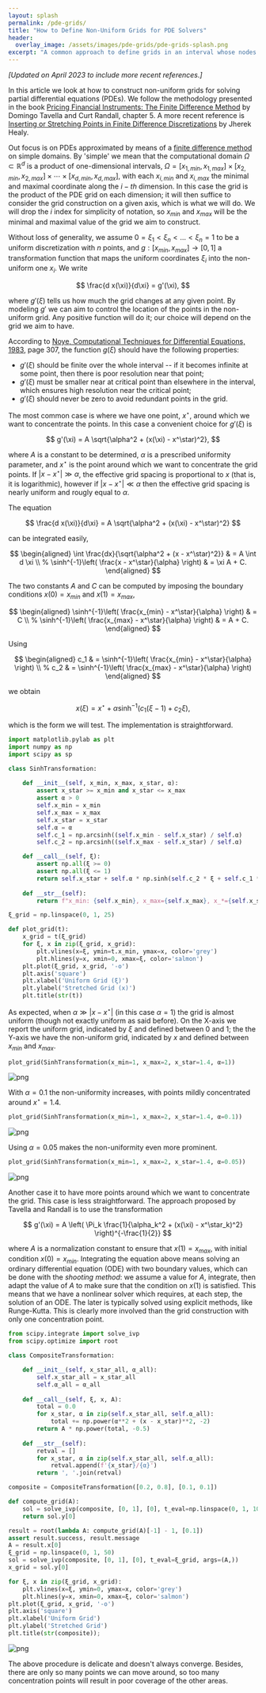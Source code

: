 ```yaml
---
layout: splash
permalink: /pde-grids/
title: "How to Define Non-Uniform Grids for PDE Solvers"
header:
  overlay_image: /assets/images/pde-grids/pde-grids-splash.png
excerpt: "A common approach to define grids in an interval whose nodes are concentrated around a given point."
---
```


*[Updated on April 2023 to include more recent references.]*

In this article we look at how to construct non-uniform grids for solving partial differential equations (PDEs). We follow the methodology presented in the book [Pricing Financial Instruments: The Finite Difference Method](https://www.amazon.com/Pricing-Financial-Instruments-Finite-Difference/dp/0471197602) by Domingo Tavella and Curt Randall, chapter 5. A more recent reference is [Inserting or Stretching Points in Finite Difference Discretizations](https://arxiv.org/abs/2210.02541) by Jherek Healy.

Out focus is on PDEs approximated by means of a [finite difference method](https://en.wikipedia.org/wiki/Finite_difference_method) on simple domains. By 'simple' we mean that the computational domain $\Omega \subset \mathbb{R}^d$ is a product of one-dimensional intervals, $\Omega = [x_{1, min}, x_{1, max}] \times [x_{2, min}, x_{2, max}] \times \cdots \times [x_{d, min}, x_{d, max}]$, with each $x_{i, min}$ and $x_{i, max}$ the minimal and maximal coordinate along the $i-th$ dimension. In this case the grid is the product of the PDE grid on each dimension; it will then suffice to consider the grid construction on a given axis, which is what we will do. We will drop the $i$ index for simplicity of notation, so $x_{min}$ and $x_{max}$ will be the minimal and maximal value of the grid we aim to construct.

Without loss of generality, we assume $0 = \xi_1 < \xi_n < \ldots < \xi_n = 1$ to be a uniform discretization with $n$ points, and $g: [x_{min}, x_{max}] \rightarrow [0, 1]$ a transformation function that maps the uniform coordinates $\xi_i$ into the non-uniform one $x_i$. We write

$$
\frac{d x(\xi)}{d\xi} = g'(\xi),
$$

where $g'(\xi)$ tells us how much the grid changes at any given point. By modeling $g'$ we can aim to control the location of the points in the non-uniform grid. Any positive function will do it; our choice will depend on the grid we aim to have.

According to [Noye, Computational Techniques for Differential Equations, 1983](https://www.elsevier.com/books/computational-techniques-for-differential-equations/noye/978-0-444-86783-4), page 307, the function $g(\xi)$ should have the following properties:

- $g'(\xi)$ should be finite over the whole interval -- if it becomes infinite at some point, then there is poor
resolution near that point;
- $g'(\xi)$ must be smaller near at critical point than elsewhere in the interval, which ensures high resolution
near the critical point;
- $g'(\xi)$ should never be zero to avoid redundant points in the grid.

The most common case is where we have one point, $x^\star$, around which we want to concentrate the points. In this case a convenient choice for $g'(\xi)$ is

$$
g'(\xi) = A \sqrt{\alpha^2 + (x(\xi) - x^\star)^2},
$$

where $A$ is a constant to be determined, $\alpha$ is a prescribed uniformity parameter, and $x^\star$ is the point around which we want to concentrate the grid points. If $\vert x - x^\star \vert \gg \alpha$, the effective grid spacing is proportional to $x$ (that is, it is logarithmic), however if $\vert x - x^\star\vert \ll \alpha$ then the effective grid spacing is nearly uniform and rougly equal to $\alpha$.

The equation

$$
\frac{d x(\xi)}{d\xi} = A \sqrt{\alpha^2 + (x(\xi) - x^\star)^2}
$$

can be integrated easily,

$$
\begin{aligned}
\int \frac{dx}{\sqrt{\alpha^2 + (x - x^\star)^2}} & = A \int d \xi \\
%
\sinh^{-1}\left( \frac{x - x^\star}{\alpha} \right) & = \xi A + C.
\end{aligned}
$$

The two constants $A$ and $C$ can be computed by imposing the boundary conditions $x(0) = x_{min}$ and $x(1) = x_{max}$,

$$
\begin{aligned}
\sinh^{-1}\left( \frac{x_{min} - x^\star}{\alpha} \right) & = C \\
%
\sinh^{-1}\left( \frac{x_{max} - x^\star}{\alpha} \right) & = A + C.
\end{aligned}
$$

Using

$$
\begin{aligned}
c_1 & = \sinh^{-1}\left( \frac{x_{min} - x^\star}{\alpha} \right) \\
%
c_2 & = \sinh^{-1}\left( \frac{x_{max} - x^\star}{\alpha} \right)
\end{aligned}
$$

we obtain

$$
x(\xi) = x^\star + \alpha \sinh^{-1} \left( c_1(\xi - 1) + c_2 \xi \right),
$$

which is the form we will test. The implementation is straightforward.


```python
import matplotlib.pylab as plt
import numpy as np 
import scipy as sp
```


```python
class SinhTransformation:
    
    def __init__(self, x_min, x_max, x_star, α):
        assert x_star >= x_min and x_star <= x_max
        assert α > 0
        self.x_min = x_min
        self.x_max = x_max
        self.x_star = x_star
        self.α = α
        self.c_1 = np.arcsinh((self.x_min - self.x_star) / self.α)
        self.c_2 = np.arcsinh((self.x_max - self.x_star) / self.α)

    def __call__(self, ξ):
        assert np.all(ξ >= 0)
        assert np.all(ξ <= 1)
        return self.x_star + self.α * np.sinh(self.c_2 * ξ + self.c_1 * (1 - ξ))
    
    def __str__(self):
        return f"x_min: {self.x_min}, x_max={self.x_max}, x_*={self.x_star}, α={self.α}"
```


```python
ξ_grid = np.linspace(0, 1, 25)
```


```python
def plot_grid(t):
    x_grid = t(ξ_grid)
    for ξ, x in zip(ξ_grid, x_grid):
        plt.vlines(x=ξ, ymin=t.x_min, ymax=x, color='grey')
        plt.hlines(y=x, xmin=0, xmax=ξ, color='salmon')
    plt.plot(ξ_grid, x_grid, '-o')
    plt.axis('square')
    plt.xlabel('Uniform Grid (ξ)')
    plt.ylabel('Stretched Grid (x)')
    plt.title(str(t))
```

As expected, when $\alpha \gg \vert x - x^\star \vert$ (in this case $\alpha=1$) the grid is almost uniform (though not exactly uniform as said before). On the X-axis we report the uniform grid, indicated by $\xi$ and defined between 0 and 1; the the Y-axis we have the non-uniform grid, indicated by $x$ and defined between $x_{min}$ and $x_{max}$.


```python
plot_grid(SinhTransformation(x_min=1, x_max=2, x_star=1.4, α=1))
```


    
![png](/assets/images/pde-grids/pde-grids-1.png)
    


With $\alpha=0.1$ the non-uniformity increases, with points mildly concentrated around $x^\star=1.4$.


```python
plot_grid(SinhTransformation(x_min=1, x_max=2, x_star=1.4, α=0.1))
```


    
![png](/assets/images/pde-grids/pde-grids-2.png)
    


Using $\alpha=0.05$ makes the non-uniformity even more prominent.


```python
plot_grid(SinhTransformation(x_min=1, x_max=2, x_star=1.4, α=0.05))
```


    
![png](/assets/images/pde-grids/pde-grids-3.png)
    


Another case it to have more points around which we want to concentrate the grid. This case is less straightforward. The approach proposed by Tavella and Randall is to use the transformation

$$
g'(\xi) = A \left( 
    \Pi_k  \frac{1}{\alpha_k^2 + (x(\xi) - x^\star_k)^2}
\right)^{-\frac{1}{2}}
$$

where $A$ is a normalization constant to ensure that $x(1) = x_{max}$, with initial condition $x(0) = x_{min}$. Integrating the equation above means solving an ordinary differential equation (ODE) with two boundary values, which can be done with the *shooting method*: we assume a value for $A$, integrate, then adapt the value of $A$ to make sure that the condition on $x(1)$ is satisfied. This means that we have a nonlinear solver which requires, at each step, the solution of an ODE. The later is typically solved using explicit methods, like Runge-Kutta. This is clearly more involved than the grid construction with only one concentration point.


```python
from scipy.integrate import solve_ivp
from scipy.optimize import root
```


```python
class CompositeTransformation:

    def __init__(self, x_star_all, α_all):
        self.x_star_all = x_star_all
        self.α_all = α_all
    
    def __call__(self, ξ, x, A):
        total = 0.0
        for x_star, α in zip(self.x_star_all, self.α_all):
            total += np.power(α**2 + (x - x_star)**2, -2)
        return A * np.power(total, -0.5)
    
    def __str__(self):
        retval = []
        for x_star, α in zip(self.x_star_all, self.α_all):
            retval.append(f'{x_star}/{α}')
        return ', '.join(retval)
```


```python
composite = CompositeTransformation([0.2, 0.8], [0.1, 0.1])
```


```python
def compute_grid(A):
    sol = solve_ivp(composite, [0, 1], [0], t_eval=np.linspace(0, 1, 1000), args=(A,))
    return sol.y[0]

result = root(lambda A: compute_grid(A)[-1] - 1, [0.1])
assert result.success, result.message
A = result.x[0]
ξ_grid = np.linspace(0, 1, 50)
sol = solve_ivp(composite, [0, 1], [0], t_eval=ξ_grid, args=(A,))
x_grid = sol.y[0]

for ξ, x in zip(ξ_grid, x_grid):
    plt.vlines(x=ξ, ymin=0, ymax=x, color='grey')
    plt.hlines(y=x, xmin=0, xmax=ξ, color='salmon')
plt.plot(ξ_grid, x_grid, '-o')
plt.axis('square')
plt.xlabel('Uniform Grid')
plt.ylabel('Stretched Grid')
plt.title(str(composite));
```


    
![png](/assets/images/pde-grids/pde-grids-4.png)
    


The above procedure is delicate and doesn't always converge. Besides, there are only so many points we can move around, so too many concentration points will result in poor coverage of the other areas.
